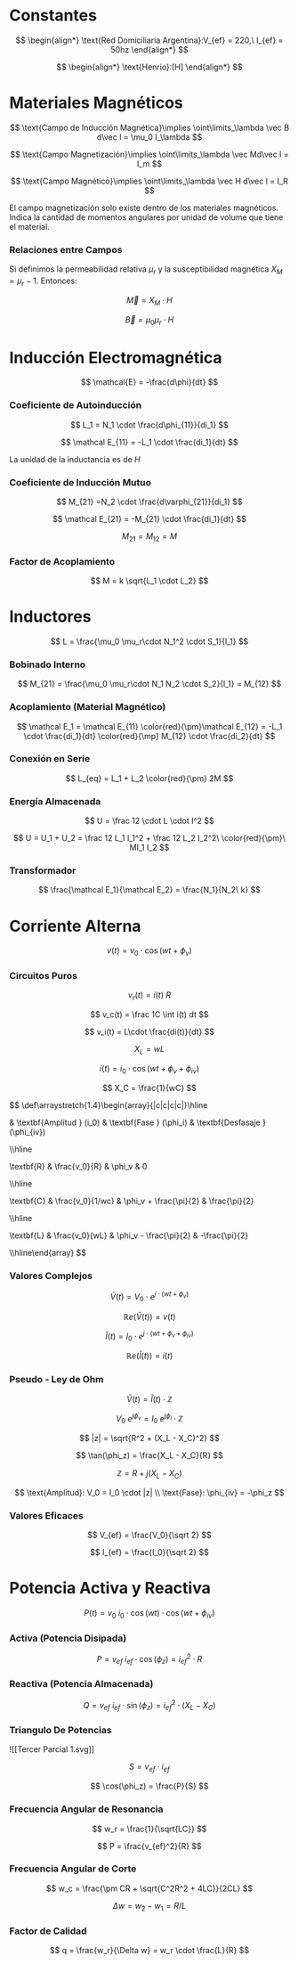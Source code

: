 # Constantes

$$
\begin{align*}
\text{Red Domiciliaria Argentina}:V_{ef} = 220,\ I_{ef} = 50hz
\end{align*}
$$

$$
\begin{align*}
\text{Henrio}:[H]
\end{align*}
$$

# Materiales Magnéticos

$$
\text{Campo de Inducción Magnética}\implies \oint\limits_\lambda \vec B d\vec l = \mu_0 I_\lambda
$$

$$
\text{Campo Magnetización}\implies \oint\limits_\lambda \vec Md\vec l = I_m
$$

$$
\text{Campo Magnético}\implies \oint\limits_\lambda \vec H d\vec l = I_R
$$

El campo magnetización solo existe dentro de los materiales magnéticos. Indica la cantidad de momentos angulares por unidad de volume que tiene el material.

### Relaciones entre Campos

Si definimos la permeabilidad relativa $\mu_r$ y la susceptibilidad magnética $X_M = \mu_r - 1$. Entonces:

$$
\vec M = X_M \cdot H
$$

$$
\vec B = \mu_0 \mu_r \cdot H
$$

# Inducción Electromagnética

$$
\mathcal{E} = -\frac{d\phi}{dt}
$$

### Coeficiente de Autoinducción

$$
L_1 = N_1 \cdot \frac{d\phi_{11}}{di_1}
$$

$$
\mathcal E_{11} = -L_1 \cdot \frac{di_1}{dt}
$$

La unidad de la inductancia es de $H$

### Coeficiente de Inducción Mutuo

$$
M_{21} =N_2 \cdot \frac{d\varphi_{21}}{di_1}
$$

$$
\mathcal E_{21} = -M_{21} \cdot \frac{di_1}{dt}
$$

$$
M_{21} = M_{12} = M
$$

### Factor de Acoplamiento

$$
M = k \sqrt{L_1 \cdot L_2}
$$

# Inductores

$$
L = \frac{\mu_0 \mu_r\cdot N_1^2 \cdot S_1}{l_1}
$$

### Bobinado Interno

$$
M_{21} = \frac{\mu_0 \mu_r\cdot  N_1 N_2 \cdot S_2}{l_1} = M_{12}
$$

### Acoplamiento (Material Magnético)

$$
\mathcal E_1 = \mathcal E_{11} \color{red}{\pm}\mathcal E_{12}  = -L_1 \cdot \frac{di_1}{dt} \color{red}{\mp} M_{12} \cdot \frac{di_2}{dt}
$$

### Conexión en Serie

$$
L_{eq} = L_1 + L_2 \color{red}{\pm} 2M
$$

### Energía Almacenada

$$
U = \frac 12 \cdot L \cdot I^2
$$

$$
U = U_1 + U_2 = \frac 12 L_1 I_1^2 + \frac 12 L_2 I_2^2\ \color{red}{\pm}\  MI_1 I_2
$$

### Transformador

$$
\frac{\mathcal E_1}{\mathcal E_2} = \frac{N_1}{N_2\ k}
$$

# Corriente Alterna

$$
v(t) = v_0 \cdot \cos(wt + \phi_v)
$$

### Circuitos Puros

$$
v_r(t) = i(t)\ R
$$

$$
v_c(t) = \frac 1C \int i(t) dt
$$

$$
v_i(t) = L\cdot \frac{di(t)}{dt}
$$

$$
X_L = wL
$$

$$
i(t) = i_0 \cdot \cos(wt + \phi_v + \phi_{iv})
$$

$$
X_C = \frac{1}{wC}
$$

$$
\def\arraystretch{1.4}\begin{array}{|c|c|c|c|}\hline

& \textbf{Amplitud } (i_0)  &
\textbf{Fase } (\phi_i) & \textbf{Desfasaje } (\phi_{iv})

\\\hline

\textbf{R} &
\frac{v_0}{R} &
\phi_v &
0

\\\hline

\textbf{C} &
\frac{v_0}{1/wc} &
\phi_v + \frac{\pi}{2} &
\frac{\pi}{2}

\\\hline

\textbf{L} &
\frac{v_0}{wL} &
\phi_v - \frac{\pi}{2} &
-\frac{\pi}{2}

\\\hline\end{array}
$$

### Valores Complejos

$$
\tilde V(t) = V_0 \cdot e^{j\cdot(wt + \phi_v)}
$$

$$
\mathbb{R} e(\tilde V(t)) = v(t)
$$

$$
\tilde I(t) = I_0 \cdot e^{j\cdot(wt + \phi_v + \phi_{iv})}
$$

$$
\mathbb{R} e(\tilde I(t)) = i(t)
$$

### Pseudo - Ley de Ohm

$$
\tilde V(t) = \tilde I(t) \cdot \mathbb{Z}
$$

$$
V_0\ e^{j\phi_v} = I_0\ e^{j\phi_i} \cdot \mathbb{Z}
$$

$$
|z| = \sqrt{R^2 + (X_L - X_C)^2}
$$

$$
\tan(\phi_z)  = \frac{X_L - X_C}{R}
$$

$$
\mathbb{Z} = R + j(X_L - X_C)
$$

$$
\text{Amplitud}: V_0 = I_0 \cdot |z| \\
\text{Fase}: \phi_{iv} = -\phi_z
$$

### Valores Eficaces

$$
V_{ef} = \frac{V_0}{\sqrt 2}
$$

$$
I_{ef} = \frac{I_0}{\sqrt 2}
$$

# Potencia Activa y Reactiva

$$
P(t) = v_0\ i_0 \cdot \cos(wt) \cdot \cos(wt +\phi_{iv})
$$

### Activa (Potencia Disipada)

$$
P = v_{ef}\ i_{ef} \cdot \cos(\phi_z)=i_{ef}^2 \cdot R
$$

### Reactiva (Potencia Almacenada)

$$
Q = v_{ef}\ i_{ef} \cdot  \sin(\phi_z) = i_{ef}^2 \cdot (X_L - X_C)
$$

### Triangulo De Potencias

![[Tercer Parcial 1.svg]]

$$
S = v_{ef} \cdot i_{ef}
$$

$$
\cos(\phi_z) = \frac{P}{S}
$$

### Frecuencia Angular de Resonancia

$$
w_r = \frac{1}{\sqrt{LC}}
$$

$$
P = \frac{v_{ef}^2}{R}
$$

### Frecuencia Angular de Corte

$$
w_c = \frac{\pm CR + \sqrt{C^2R^2 + 4LC}}{2CL}
$$

$$
\Delta w = w_2 - w_1 = R/L
$$

### Factor de Calidad

$$
q = \frac{w_r}{\Delta w} = w_r \cdot \frac{L}{R}
$$

